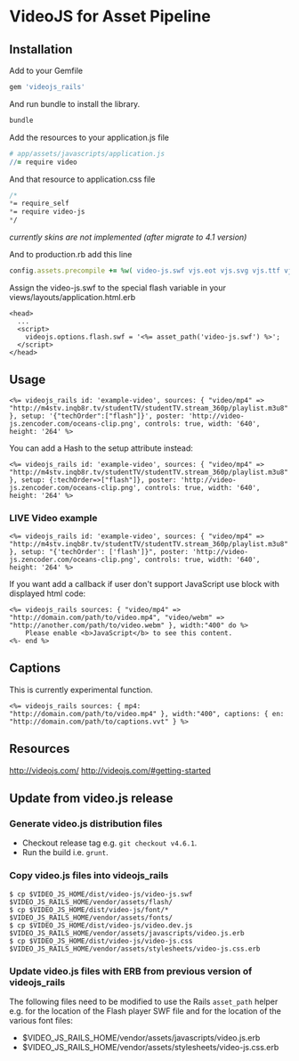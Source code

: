 # VideoJS for Asset Pipeline

## Installation

Add to your Gemfile

```ruby
gem 'videojs_rails'
```

And run bundle to install the library.

```ruby
bundle
```

Add the resources to your application.js file

```coffeescript
# app/assets/javascripts/application.js
//= require video
```

And that resource to application.css file

```sass
/*
*= require_self
*= require video-js
*/
```

_currently skins are not implemented (after migrate to 4.1 version)_

And to production.rb add this line

```ruby
config.assets.precompile += %w( video-js.swf vjs.eot vjs.svg vjs.ttf vjs.woff )
```

Assign the video-js.swf to the special flash variable in your views/layouts/application.html.erb
```erb
<head>
  ...
  <script>
    videojs.options.flash.swf = '<%= asset_path('video-js.swf') %>';
  </script>
</head>
```

## Usage

```erb
<%= videojs_rails id: 'example-video', sources: { "video/mp4" => "http://m4stv.inqb8r.tv/studentTV/studentTV.stream_360p/playlist.m3u8" }, setup: '{"techOrder":["flash"]}', poster: 'http://video-js.zencoder.com/oceans-clip.png', controls: true, width: '640', height: '264' %>
```

You can add a Hash to the setup attribute instead:
```erb
<%= videojs_rails id: 'example-video', sources: { "video/mp4" =>  "http://m4stv.inqb8r.tv/studentTV/studentTV.stream_360p/playlist.m3u8" }, setup: {:techOrder=>["flash"]}, poster: 'http://video-js.zencoder.com/oceans-clip.png', controls: true, width: '640', height: '264' %>
```

### LIVE Video example
```erb
<%= videojs_rails id: 'example-video', sources: { "video/mp4" => "http://m4stv.inqb8r.tv/studentTV/studentTV.stream_360p/playlist.m3u8" }, setup: "{'techOrder': ['flash']}", poster: 'http://video-js.zencoder.com/oceans-clip.png', controls: true, width: '640', height: '264' %>
```

If you want add a callback if user don't support JavaScript use block with displayed html code:

```erb
<%= videojs_rails sources: { "video/mp4" => "http://domain.com/path/to/video.mp4", "video/webm" => "http://another.com/path/to/video.webm" }, width:"400" do %>
	Please enable <b>JavaScript</b> to see this content.
<%- end %>
```

## Captions

This is currently experimental function.

```erb
<%= videojs_rails sources: { mp4: "http://domain.com/path/to/video.mp4" }, width:"400", captions: { en: "http://domain.com/path/to/captions.vvt" } %>
```


## Resources
http://videojs.com/
http://videojs.com/#getting-started


## Update from video.js release

### Generate video.js distribution files

* Checkout release tag e.g. `git checkout v4.6.1`.
* Run the build i.e. `grunt`.

### Copy video.js files into videojs_rails

    $ cp $VIDEO_JS_HOME/dist/video-js/video-js.swf $VIDEO_JS_RAILS_HOME/vendor/assets/flash/
    $ cp $VIDEO_JS_HOME/dist/video-js/font/* $VIDEO_JS_RAILS_HOME/vendor/assets/fonts/
    $ cp $VIDEO_JS_HOME/dist/video-js/video.dev.js $VIDEO_JS_RAILS_HOME/vendor/assets/javascripts/video.js.erb
    $ cp $VIDEO_JS_HOME/dist/video-js/video-js.css $VIDEO_JS_RAILS_HOME/vendor/assets/stylesheets/video-js.css.erb

### Update video.js files with ERB from previous version of videojs_rails

The following files need to be modified to use the Rails `asset_path` helper e.g. for the location of the Flash player SWF file and for the location of the various font files:

* $VIDEO_JS_RAILS_HOME/vendor/assets/javascripts/video.js.erb
* $VIDEO_JS_RAILS_HOME/vendor/assets/stylesheets/video-js.css.erb

